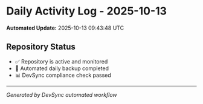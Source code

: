 # Daily Activity Log - 2025-10-13

**Automated Update:** 2025-10-13 09:43:48 UTC

## Repository Status
- ✅ Repository is active and monitored
- 🔄 Automated daily backup completed
- 📊 DevSync compliance check passed

---
*Generated by DevSync automated workflow*
